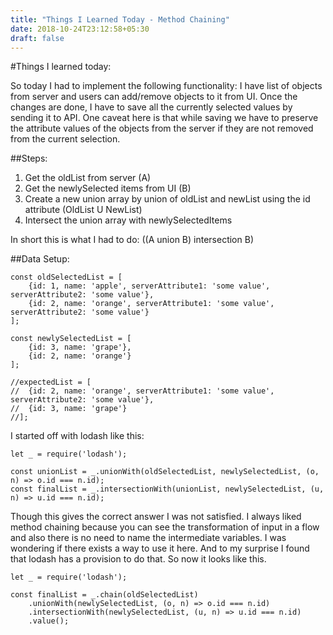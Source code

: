 ```yaml
---
title: "Things I Learned Today - Method Chaining"
date: 2018-10-24T23:12:58+05:30
draft: false
---
```

#Things I learned today:

So today I had to implement the following functionality:
I have list of objects from server and users can add/remove objects to it from UI. Once the changes are done, I have to save all the currently selected values by sending it to API. One caveat here is that while saving we have to preserve the attribute values of the objects from the server if they are not removed from the current selection.

##Steps:
1. Get the oldList from server (A)
2. Get the newlySelected items from UI (B)
3. Create a new union array by union of oldList and newList using the id attribute (OldList U NewList)
4. Intersect the union array with newlySelectedItems

In short this is what I had to do:
((A union B) intersection B)

##Data Setup:

```
const oldSelectedList = [
	{id: 1, name: 'apple', serverAttribute1: 'some value', serverAttribute2: 'some value'},
	{id: 2, name: 'orange', serverAttribute1: 'some value', serverAttribute2: 'some value'}
];

const newlySelectedList = [
	{id: 3, name: 'grape'},
	{id: 2, name: 'orange'}
];

//expectedList = [
//	{id: 2, name: 'orange', serverAttribute1: 'some value', serverAttribute2: 'some value'},
//	{id: 3, name: 'grape'}
//];
```

I started off with lodash like this:

```
let _ = require('lodash');

const unionList = _.unionWith(oldSelectedList, newlySelectedList, (o, n) => o.id === n.id);
const finalList = _.intersectionWith(unionList, newlySelectedList, (u, n) => u.id === n.id);
```

Though this gives the correct answer I was not satisfied. I always liked method chaining because you can see the transformation of input in a flow and also there is no need to name the intermediate variables. I was wondering if there exists a way to use it here. And to my surprise I found that lodash has a provision to do that. So now it looks like this.


```
let _ = require('lodash');

const finalList = _.chain(oldSelectedList)
	.unionWith(newlySelectedList, (o, n) => o.id === n.id)
	.intersectionWith(newlySelectedList, (u, n) => u.id === n.id)
	.value();
```
